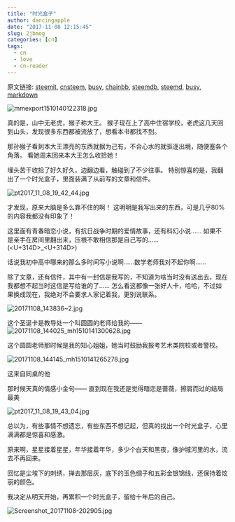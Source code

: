 ```yaml
---
title: "时光盒子"
author: dancingapple
date: "2017-11-08 12:15:45"
slug: 2jbmog
categories: [cn]
tags: 
  - cn
  - love
  - cn-reader
---
```


原文链接: [steemit](https://steemit.com), [cnsteem](https://cnsteem.com), [busy](https://busy.org), [chainbb](https://chainbb.com), [steemdb](https://steemdb.com), [steemd](https://steemd.com), [busy](https://busy.org), [markdown](https://raw.githubusercontent.com/pzhaonet/steem_dancingapple/master/content/post/2jbmog.md)

![mmexport1510140122318.jpg](https://steemitimages.com/DQmT3LLhhGgreZHjdAEVBsg7wL8eiCVjK7xXwwof9AhPAZ6/mmexport1510140122318.jpg)

真的是，山中无老虎，猴子称大王。
猴子现在上了高中住宿学校，老虎这几天回到山头，发现很多东西都被流放了，想看本书都找不到。

那孙猴子看到本大王漂亮的东西就据为己有，不合心水的就驱逐出境，随便塞各个角落。
看她周末回来本大王怎么收拾她！

埋头苦干收拾了好久好久，边翻边看，触碰到了不少往事。
特别惊喜的是，我翻出了一个时光盒子，里面装满了从前写的文章和信件。

![pt2017_11_08_19_42_44.jpg](https://steemitimages.com/DQmTMF6m543zfdsdZ6jDpfnkfoR5SLiQj7D4c69Nj7Js3Ww/pt2017_11_08_19_42_44.jpg)

才发现，原来大脑是多么靠不住的啊！
这明明是我写出来的东西，可是几乎80%的内容我都没有印象了！

这里面有青春暗恋小说，有抗日战争时期的爱情故事，还有科幻小说……
如果不是亲手在房间里翻出来，压根不敢相信那是自己写的……(<U+314D>_<U+314D>)

话说我初中高中哪来的那么多时间写小说啊……数学老师我对不起你啊……

除了文章，还有信件，其中有一封信是我写的，不知道为啥当时没有送出去，现在我都想不起当时这信是写给谁的了……
怎么看这都像一张好人卡，哈哈，不过如果换成现在，我绝对不会要求人家记着我，更别说联系。

![20171108_143836~2.jpg](https://steemitimages.com/DQmNSR4cWy7aCS3pVm3wT1WPo2xeKJMroScgZSxoRx9VoPo/20171108_143836~2.jpg)

这个圣诞卡是教导处一个叫圆圆的老师给我的——
![20171108_144025_mh1510141300628.jpg](https://steemitimages.com/DQmQahRz3DGPC21MaN5wZqow2qbic1A2WmrYRaTU3isXxr7/20171108_144025_mh1510141300628.jpg)

这个圆圆老师那时候是我的知心姐姐，她当时鼓励我报考艺术类院校或者警校。

![20171108_144145_mh1510141265278.jpg](https://steemitimages.com/DQmQky2GcX1kBUMGrTvU2ANxJEEDCnCp2MqpuqMQsWHji6s/20171108_144145_mh1510141265278.jpg)

这来自同桌的他


那时候天真的情感小金句——
直到现在我还是觉得暗恋是蔷薇，擦肩而过的结局最美

![pt2017_11_08_19_43_04.jpg](https://steemitimages.com/DQmXXSAdng4LfYoPBZkcymSP2UThY5UrL4RqHHrLuPKxn6x/pt2017_11_08_19_43_04.jpg)

总以为，有些事情不想遗忘，有些东西不想记起，但真的找出一个时光盒子，心里满满都是惊喜和感激。

原来啊，星星接着星星，年华接着年华，多少个白天和黑夜，像护城河里的水，流去不再回来。

回忆是尘埃下的刺绣，掸去那层灰，底下的玉色绸子和五彩金银锦线，还保持着炫丽的颜色。

我决定从明天开始，再累积一个时光盒子，留给十年后的自己。

![Screenshot_20171108-202905.jpg](https://steemitimages.com/DQmWs6JeoYNt2wnSoQEwiTMBzAYN47vkTtcjJwEry2DeBvd/Screenshot_20171108-202905.jpg)
